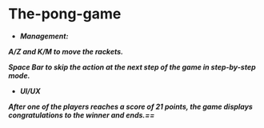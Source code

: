 # The-pong-game
* ***Management:***

***A/Z and K/M to move the rackets.***

***Space Bar to skip the action at the next step of the game in step-by-step mode.***

* ***UI/UX***

***After one of the players reaches a score of 21 points, the game displays congratulations to the winner and ends.==***